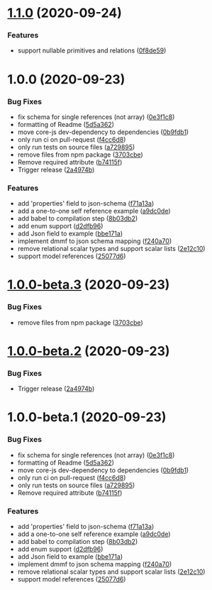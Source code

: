 # [1.1.0](https://github.com/valentinpalkovic/prisma-json-schema-generator/compare/v1.0.0...v1.1.0) (2020-09-24)


### Features

* support nullable primitives and relations ([0f8de59](https://github.com/valentinpalkovic/prisma-json-schema-generator/commit/0f8de59df785446f138b9cefbe9458916663c7b5))

# 1.0.0 (2020-09-23)


### Bug Fixes

* fix schema for single references (not array) ([0e3f1c8](https://github.com/valentinpalkovic/prisma-json-schema-generator/commit/0e3f1c84cf408b33f833d3d7520819bc5d603656))
* formatting of Readme ([5d5a362](https://github.com/valentinpalkovic/prisma-json-schema-generator/commit/5d5a3623062dd146e1f23058df03af8708dd972d))
* move core-js dev-dependency to dependencies ([0b9fdb1](https://github.com/valentinpalkovic/prisma-json-schema-generator/commit/0b9fdb1ca5372344dc48b42ab0512ffaa0df8642))
* only run ci on pull-request ([f4cc6d8](https://github.com/valentinpalkovic/prisma-json-schema-generator/commit/f4cc6d888a099ca0ff07488ba07719d3bbe6ee60))
* only run tests on source files ([a729895](https://github.com/valentinpalkovic/prisma-json-schema-generator/commit/a7298955831f9bf9544363e43282f393829ff978))
* remove files from npm package ([3703cbe](https://github.com/valentinpalkovic/prisma-json-schema-generator/commit/3703cbe7348e6506dd61deeaad94b5629e39f8b3))
* Remove required attribute ([b74115f](https://github.com/valentinpalkovic/prisma-json-schema-generator/commit/b74115f894ab834024276d5e9f756675c5f0338c))
* Trigger release ([2a4974b](https://github.com/valentinpalkovic/prisma-json-schema-generator/commit/2a4974beeb0690edda190054d4892ee2a6d7717f))


### Features

* add 'properties' field to json-schema ([f71a13a](https://github.com/valentinpalkovic/prisma-json-schema-generator/commit/f71a13a73a038dfebbfffdaf278d27962c36e264))
* add a one-to-one self reference example ([a9dc0de](https://github.com/valentinpalkovic/prisma-json-schema-generator/commit/a9dc0dea69e27442004aab9cb87e9d9d1c79edc8))
* add babel to compilation step ([8b03db2](https://github.com/valentinpalkovic/prisma-json-schema-generator/commit/8b03db26eb45b2d54df26500ffe15dca36019576))
* add enum support ([d2dfb96](https://github.com/valentinpalkovic/prisma-json-schema-generator/commit/d2dfb9640f93be87e4437a6ddd95ddc821e4c7a2))
* add Json field to example ([bbe171a](https://github.com/valentinpalkovic/prisma-json-schema-generator/commit/bbe171a65ad48533d4caf906c632d2f72859d57a))
* implement dmmf to json schema mapping ([f240a70](https://github.com/valentinpalkovic/prisma-json-schema-generator/commit/f240a701116fc068c7ac7df57bfee0f272c11ba5))
* remove relational scalar types and support scalar lists ([2e12c10](https://github.com/valentinpalkovic/prisma-json-schema-generator/commit/2e12c102f780227bbafc45a0f9b373140701226c))
* support model references ([25077d6](https://github.com/valentinpalkovic/prisma-json-schema-generator/commit/25077d692b805961c01178e28ceb1207c3c5736a))

# [1.0.0-beta.3](https://github.com/valentinpalkovic/prisma-json-schema-generator/compare/v1.0.0-beta.2...v1.0.0-beta.3) (2020-09-23)


### Bug Fixes

* remove files from npm package ([3703cbe](https://github.com/valentinpalkovic/prisma-json-schema-generator/commit/3703cbe7348e6506dd61deeaad94b5629e39f8b3))

# [1.0.0-beta.2](https://github.com/valentinpalkovic/prisma-json-schema-generator/compare/v1.0.0-beta.1...v1.0.0-beta.2) (2020-09-23)


### Bug Fixes

* Trigger release ([2a4974b](https://github.com/valentinpalkovic/prisma-json-schema-generator/commit/2a4974beeb0690edda190054d4892ee2a6d7717f))

# 1.0.0-beta.1 (2020-09-23)


### Bug Fixes

* fix schema for single references (not array) ([0e3f1c8](https://github.com/valentinpalkovic/prisma-json-schema-generator/commit/0e3f1c84cf408b33f833d3d7520819bc5d603656))
* formatting of Readme ([5d5a362](https://github.com/valentinpalkovic/prisma-json-schema-generator/commit/5d5a3623062dd146e1f23058df03af8708dd972d))
* move core-js dev-dependency to dependencies ([0b9fdb1](https://github.com/valentinpalkovic/prisma-json-schema-generator/commit/0b9fdb1ca5372344dc48b42ab0512ffaa0df8642))
* only run ci on pull-request ([f4cc6d8](https://github.com/valentinpalkovic/prisma-json-schema-generator/commit/f4cc6d888a099ca0ff07488ba07719d3bbe6ee60))
* only run tests on source files ([a729895](https://github.com/valentinpalkovic/prisma-json-schema-generator/commit/a7298955831f9bf9544363e43282f393829ff978))
* Remove required attribute ([b74115f](https://github.com/valentinpalkovic/prisma-json-schema-generator/commit/b74115f894ab834024276d5e9f756675c5f0338c))


### Features

* add 'properties' field to json-schema ([f71a13a](https://github.com/valentinpalkovic/prisma-json-schema-generator/commit/f71a13a73a038dfebbfffdaf278d27962c36e264))
* add a one-to-one self reference example ([a9dc0de](https://github.com/valentinpalkovic/prisma-json-schema-generator/commit/a9dc0dea69e27442004aab9cb87e9d9d1c79edc8))
* add babel to compilation step ([8b03db2](https://github.com/valentinpalkovic/prisma-json-schema-generator/commit/8b03db26eb45b2d54df26500ffe15dca36019576))
* add enum support ([d2dfb96](https://github.com/valentinpalkovic/prisma-json-schema-generator/commit/d2dfb9640f93be87e4437a6ddd95ddc821e4c7a2))
* add Json field to example ([bbe171a](https://github.com/valentinpalkovic/prisma-json-schema-generator/commit/bbe171a65ad48533d4caf906c632d2f72859d57a))
* implement dmmf to json schema mapping ([f240a70](https://github.com/valentinpalkovic/prisma-json-schema-generator/commit/f240a701116fc068c7ac7df57bfee0f272c11ba5))
* remove relational scalar types and support scalar lists ([2e12c10](https://github.com/valentinpalkovic/prisma-json-schema-generator/commit/2e12c102f780227bbafc45a0f9b373140701226c))
* support model references ([25077d6](https://github.com/valentinpalkovic/prisma-json-schema-generator/commit/25077d692b805961c01178e28ceb1207c3c5736a))
